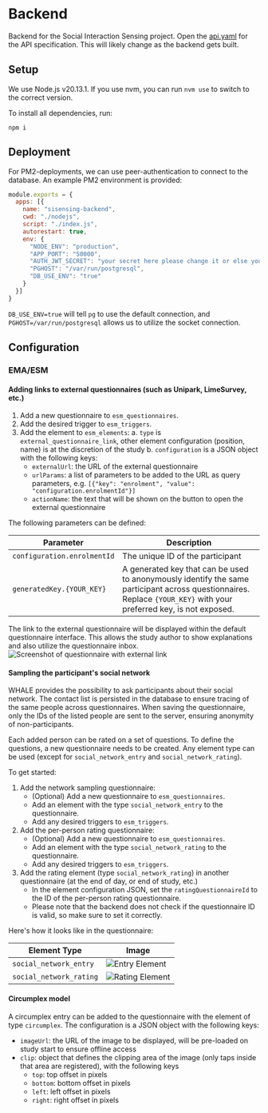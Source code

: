 # Backend

Backend for the Social Interaction Sensing project.
Open the [api.yaml](api.yaml) for the API specification. This will likely change as the backend gets
built.

## Setup

We use Node.js v20.13.1. If you use nvm, you can run `nvm use` to switch to the correct version.

To install all dependencies, run:

```shell
npm i
```

## Deployment

For PM2-deployments, we can use peer-authentication to connect to the database. An example PM2
environment is
provided:

```js
module.exports = {
  apps: [{
    name: "sisensing-backend",
    cwd: "./nodejs",
    script: "./index.js",
    autorestart: true,
    env: {
      "NODE_ENV": "production",
      "APP_PORT": "50000",
      "AUTH_JWT_SECRET": "your secret here please change it or else you'll suffer the consequences again",
      "PGHOST": "/var/run/postgresql",
      "DB_USE_ENV": "true"
    }
  }]
}
```

`DB_USE_ENV=true` will tell `pg` to use the default connection, and `PGHOST=/var/run/postgresql`
allows us to utilize
the socket connection.

## Configuration

### EMA/ESM

#### Adding links to external questionnaires (such as Unipark, LimeSurvey, etc.)

1. Add a new questionnaire to `esm_questionnaires`.
2. Add the desired trigger to `esm_triggers`.
3. Add the element to `esm_elements`:
   a. `type` is `external_questionnaire_link`, other element configuration (position, name) is at
   the discretion of the study
   b. `configuration` is a JSON object with the following keys:
    - `externalUrl`: the URL of the external questionnaire
    - `urlParams`: a list of parameters to be added to the URL as query parameters, e.g.
      `[{"key": "enrolment", "value": "configuration.enrolmentId"}]`
    - `actionName`: the text that will be shown on the button to open the external questionnaire

The following parameters can be defined:

| Parameter                   | Description                                                                                                                                                        |
|-----------------------------|--------------------------------------------------------------------------------------------------------------------------------------------------------------------|
| `configuration.enrolmentId` | The unique ID of the participant                                                                                                                                   |
| `generatedKey.{YOUR_KEY}`   | A generated key that can be used to anonymously identify the same participant across questionnaires. Replace `{YOUR_KEY}` with your preferred key, is not exposed. |

The link to the external questionnaire will be displayed within the default questionnaire interface.
This allows the study author to show explanations and also utilize the questionnaire inbox.
![Screenshot of questionnaire with external link](https://github.com/user-attachments/assets/0642bf46-0290-4d78-8a02-8cb60af71550)

#### Sampling the participant's social network

WHALE provides the possibility to ask participants about their social network. The contact list is
persisted in the database to ensure tracing of the same people across questionnaires.
When saving the questionnaire, only the IDs of the listed people are sent to the server, ensuring
anonymity of non-participants.

Each added person can be rated on a set of questions. To define the questions, a new questionnaire
needs to be created. Any element type can be used (except for `social_network_entry` and
`social_network_rating`).

To get started:
1. Add the network sampling questionnaire:
    - (Optional) Add a new questionnaire to `esm_questionnaires`.
    - Add an element with the type `social_network_entry` to the questionnaire.
    - Add any desired triggers to `esm_triggers`.
2. Add the per-person rating questionnaire:
    - (Optional) Add a new questionnaire to `esm_questionnaires`.
    - Add an element with the type `social_network_rating` to the questionnaire.
    - Add any desired triggers to `esm_triggers`.
3. Add the rating element (type `social_network_rating`) in another questionnaire (at the end of
   day, or end of study, etc.)
    - In the element configuration JSON, set the `ratingQuestionnaireId` to the ID of the per-person
      rating questionnaire.
    - Please note that the backend does not check if the questionnaire ID is valid, so make sure to
      set it correctly.

Here's how it looks like in the questionnaire:

| Element Type            | Image                                                                                              | 
|-------------------------|----------------------------------------------------------------------------------------------------|
| `social_network_entry`  | ![Entry Element](https://github.com/user-attachments/assets/82d0f685-f376-4106-af04-92b898ee54e9)  |
| `social_network_rating` | ![Rating Element](https://github.com/user-attachments/assets/fcde1a38-3dbf-47ec-89b6-216109c25236) |

#### Circumplex model
A circumplex entry can be added to the questionnaire with the element of type `circumplex`.
The configuration is a JSON object with the following keys:
- `imageUrl`: the URL of the image to be displayed, will be pre-loaded on study start to ensure offline access
- `clip`: object that defines the clipping area of the image (only taps inside that area are registered), with the following keys
  - `top`: top offset in pixels
  - `bottom`: bottom offset in pixels
  - `left`: left offset in pixels
  - `right`: right offset in pixels